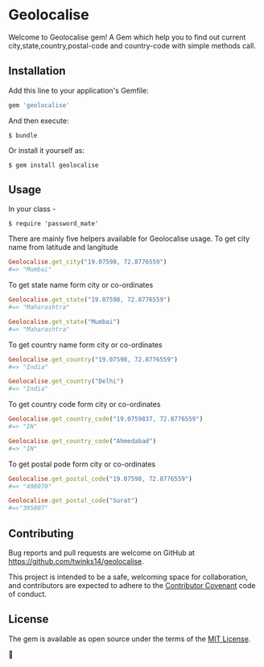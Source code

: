 # Geolocalise

Welcome to Geolocalise gem! A Gem which help you to find out current city,state,country,postal-code and country-code with simple methods call. 


## Installation

Add this line to your application's Gemfile:

```ruby
gem 'geolocalise'
```

And then execute:

    $ bundle

Or install it yourself as:

    $ gem install geolocalise

## Usage

In your class -

    $ require 'password_mate'

There are mainly five helpers available for Geolocalise usage.
To get city name from latitude and langitude
```ruby
Geolocalise.get_city("19.07598, 72.8776559")
#=> "Mumbai"
``` 

To get state name form city or co-ordinates
```ruby
Geolocalise.get_state("19.07598, 72.8776559")
#=> "Maharashtra"

Geolocalise.get_state("Mumbai")
#=> "Maharashtra"
``` 
To get country name form city or co-ordinates
```ruby
Geolocalise.get_country("19.07598, 72.8776559")
#=> "India"

Geolocalise.get_country("Delhi")
#=> "India"
```

To get country code form city or co-ordinates
```ruby
Geolocalise.get_country_code("19.0759837, 72.8776559")
#=> "IN"

Geolocalise.get_country_code("Ahmedabad")
#=> "IN"
```
To get postal pode form city or co-ordinates
```ruby
Geolocalise.get_postal_code("19.07598, 72.8776559")
#=> "400070"

Geolocalise.get_postal_code("Surat")
#=>"395007"
```

## Contributing

Bug reports and pull requests are welcome on GitHub at https://github.com/twinks14/geolocalise. 

This project is intended to be a safe, welcoming space for collaboration, and contributors are expected to adhere to the [Contributor Covenant](contributor-covenant.org) code of conduct.


## License

The gem is available as open source under the terms of the [MIT License](http://opensource.org/licenses/MIT).

:pray: